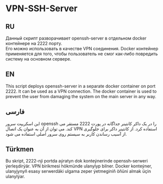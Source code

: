 # VPN-SSH-Server   
## RU
Данный скрипт разворачивает openssh-server в отдельном docker контейнере на 2222 порту.   
Его можно использовать в качестве VPN соединения. Docker контейнер применяется для того, чтобы пользователь не смог как-либо повредить систему на основном сервере.   
   
## EN
This script deploys openssh-server in a separate docker container on port 2222.
It can be used as a VPN connection. The docker container is used to prevent the user from damaging the system on the main server in any way.

## فارسی
این اسکریپت سرور openssh را در یک داکر کانتینر جداگانه در پورت 2222 مستقر می کند.
می توان از آن به عنوان یک اتصال VPN استفاده کرد. از کانتینر داکر برای جلوگیری از آسیب رساندن کاربر به سیستم روی سرور اصلی استفاده می شود.


## Türkmen
Bu skript, 2222-nji portda aýratyn dok konteýnerinde openssh-serweri ýerleşdirýär.
VPN birikmesi hökmünde ulanylyp bilner. Docker konteýner, ulanyjynyň esasy serwerdäki ulgama zeper ýetmeginiň öňüni almak üçin ulanylýar.
